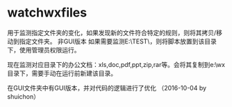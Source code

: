 ﻿# watchwxfiles
用于监测指定文件夹的变化，如果发现新的文件符合特定的规则，则将其拷贝/移动到指定文件夹。
非GUI版本
如果需要监测E:\TEST\，则将脚本放置到该目录下，使用管理员权限运行。

现在监测对应目录下的办公文档：xls,doc,pdf,ppt,zip,rar等。会将其复制到e:\wx目录下，需要手动在运行前新建该目录。

在GUI文件夹中有GUI版本，并对代码的逻辑进行了优化 （2016-10-04 by shuichon）